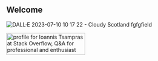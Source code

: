 ## Welcome

![DALL·E 2023-07-10 10 17 22 - Cloudy Scotland fgfgfield](https://github.com/Skorpinakos/Skorpinakos/assets/82767099/1e5b1af4-3315-4b88-a20b-d87a52affe26)


<a href="https://stackoverflow.com/users/11184186/ioannis-tsampras"><img src="https://stackoverflow.com/users/flair/11184186.png" width="208" height="58" alt="profile for Ioannis Tsampras at Stack Overflow, Q&amp;A for professional and enthusiast programmers" title="profile for Ioannis Tsampras at Stack Overflow, Q&amp;A for professional and enthusiast programmers"></a>
